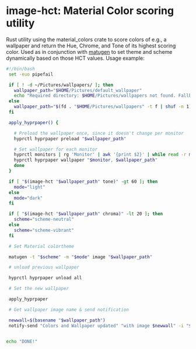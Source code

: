 # image-hct: Material Color scoring utility
Rust utility using the material_colors crate to score colors of e.g., a wallpaper and return the Hue, Chrome, and Tone of its highest scoring color. Used as in conjunction with [matugen](https://github.com/InioX/matugen) to set theme and scheme dynamically based on those HCT values. 
Usage example: 
```bash
#!/bin/bash
 set -euo pipefail

 if [ ! -d ~/Pictures/wallpapers/ ]; then
   wallpaper_path="$HOME/Pictures/default_wallpaper"
   echo "Required directory: $HOME/Pictures/wallpapers not found. Fallback to default wallpaper"
 else
   wallpaper_path="$(fd . "$HOME/Pictures/wallpapers" -t f | shuf -n 1)"
 fi

 apply_hyprpaper() {

   # Preload the wallpaper once, since it doesn't change per monitor
   hyprctl hyprpaper preload "$wallpaper_path"

   # Set wallpaper for each monitor
   hyprctl monitors | rg 'Monitor' | awk '{print $2}' | while read -r monitor; do
   hyprctl hyprpaper wallpaper "$monitor, $wallpaper_path"
   done
 }

 if [ "$(image-hct "$wallpaper_path" tone)" -gt 60 ]; then
   mode="light"
 else
   mode="dark"
 fi

 if [ "$(image-hct "$wallpaper_path" chroma)" -lt 20 ]; then
   scheme="scheme-neutral"
 else
   scheme="scheme-vibrant"
 fi

 # Set Material colortheme

 matugen -t "$scheme" -m "$mode" image "$wallpaper_path"

 # unload previous wallpaper

 hyprctl hyprpaper unload all

 # Set the new wallpaper

 apply_hyprpaper

 # Get wallpaper image name & send notification

 newwall=$(basename "$wallpaper_path")
 notify-send "Colors and Wallpaper updated" "with image $newwall" -i "$wallpaper_path"


echo "DONE!"
```
